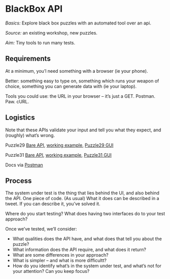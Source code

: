 # BlackBox API
*Basics:* Explore black box puzzles with an automated tool over an api.

*Source:* an existing workshop, new puzzles.

*Aim:* Tiny tools to run many tests. 

## Requirements
At a minimum, you’l need something with a browser (ie your phone).

Better: something easy to type on, something which runs your weapon of choice, something you can generate data with (ie your laptop).

Tools you could use: the URL in your browser – it’s just a GET. Postman. Paw. cURL.


## Logistics
Note that these APIs validate your input and tell you what they expect, and (roughly) what’s wrong.

Puzzle29 [Bare API](http://handsonlab.workroomprds.com:8001/puzzle29 ), [working example](http://handsonlab.workroomprds.com:8001/puzzle29?button1=up&button2=up&button3=up&button4=up), [Puzzle29 GUI](http://blackboxpuzzles.workroomprds.com/patreons/PP01/)

Puzzle31 [Bare API](http://handsonlab.workroomprds.com:8001/puzzle31), [working example](http://handsonlab.workroomprds.com:8001/puzzle31?buttonA1=down&buttonA2=down&buttonA3=down&buttonB1=down&buttonB2=down&buttonB3=down&buttonC1=down&buttonC2=down&buttonC3=down), [Puzzle31 GUI](http://blackboxpuzzles.workroomprds.com/puzzle31/)

Docs via [Postman](https://documenter.getpostman.com/view/169247/RzZ4o1MA)


## Process
The system under test is the thing that lies behind the UI, and also behind the API. One piece of code.
(As usual) What it does can be described in a tweet. If you can describe it, you’ve solved it.

Where do you start testing? What does having two interfaces do to your test approach? 

Once we’ve tested, we’ll consider:
* What qualities does the API have, and what does that tell you about the puzzle?
* What information does the API require, and what does it return?
* What are some differences in your approach?
* What is simpler – and what is more difficultt?
* How do you identify what’s in the system under test, and what’s not for your attention? Can you keep focus?
